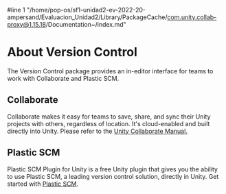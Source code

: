 #line 1 "/home/pop-os/sf1-unidad2-ev-2022-20-ampersand/Evaluacion_Unidad2/Library/PackageCache/com.unity.collab-proxy@1.15.18/Documentation~/index.md"
# About Version Control

The Version Control package provides an in-editor interface for teams to work with Collaborate and Plastic SCM.

## Collaborate

Collaborate makes it easy for teams to save, share, and sync their Unity projects with others, regardless of location. It's cloud-enabled and built directly into Unity. Please refer to the [Unity Collaborate Manual.](https://docs.unity3d.com/Manual/UnityCollaborate.html)

## Plastic SCM

Plastic SCM Plugin for Unity is a free Unity plugin that gives you the ability to use Plastic SCM, a leading version control solution, directly in Unity. Get started with [Plastic SCM](QuickStartGuide.md).

